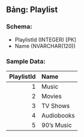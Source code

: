 ## Bảng: Playlist
### Schema:
- PlaylistId (INTEGER) [PK]
- Name (NVARCHAR(120))

### Sample Data:
|   PlaylistId | Name       |
|-------------:|:-----------|
|            1 | Music      |
|            2 | Movies     |
|            3 | TV Shows   |
|            4 | Audiobooks |
|            5 | 90’s Music |